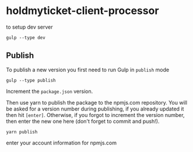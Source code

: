 # holdmyticket-client-processor

to setup dev server

```
gulp --type dev
```

## Publish
To publish a new version you first need to run Gulp in `publish` mode

```
gulp --type publish
```

Increment the `package.json` version.

Then use yarn to publish the package to the npmjs.com repository. You will be asked for a version number during publishing, if you already updated it then hit `[enter]`. Otherwise, if you forgot to increment the version number, then enter the new one here (don't forget to commit and push!). 

```
yarn publish
```

enter your account information for npmjs.com

